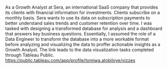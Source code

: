 As a Growth Analyst at Sera, an international SaaS company that provides its clients with financial information for investments. Clients subscribe on a monthly basis. Sera wants to use its data on subscription payments to better understand sales trends and customer retention over time. I was tasked with designing a transformed database for analysis and a dashboard that answers key business questions. Essentially, I assumed the role of a Data Engineer to transform the database into a more workable format before analyzing and visualizing the data to proffer actionable insights as a Growth Analyst. The link leads to the data visualization tasks completed through Tableau Public.
https://public.tableau.com/app/profile/tomiwa.atobiloye/vizzes
